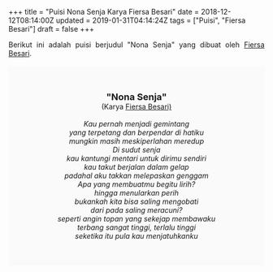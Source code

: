 +++
title = "Puisi Nona Senja Karya Fiersa Besari"
date = 2018-12-12T08:14:00Z
updated = 2019-01-31T04:14:24Z
tags = ["Puisi", "Fiersa Besari"]
draft = false
+++

<div dir="ltr" style="text-align: left;" trbidi="on"><div style="text-align: justify;">Berikut ini adalah puisi berjudul "Nona Senja" yang dibuat oleh <a href="https://www.youtube.com/user/fiersabesari" target="_blank">Fiersa Besari</a>. </div><br /><div style="background: #FAFAFA; font-size: 14px; height: auto; margin: 0 auto; padding: 50px; text-align: center; width: auto;"><span style="font-size: 18px;"><b>"Nona Senja"</b></span><br />(Karya <a href="https://www.sekata.web.id/tags/fiersa-besari" target="_blank">Fiersa Besari)</a> <br /><br /><i>Kau pernah menjadi gemintang</i><br /><i>yang terpetang dan berpendar di hatiku</i><br /><i>mungkin masih meskiperlahan meredup</i><br /><i>Di sudut senja</i><br /><i>kau kantungi mentari untuk dirimu sendiri</i><br /><i>kau takut berjalan dalam gelap</i><br /><i>padahal aku takkan melepaskan genggam</i><br /><i>Apa yang membuatmu begitu lirih?</i><br /><i>hingga menularkan perih</i><br /><i>bukankah kita bisa saling mengobati</i><br /><i>dari pada saling meracuni?</i><br /><i>seperti angin topan yang sekejap membawaku</i><br /><i>terbang sangat tinggi, terlalu tinggi</i><br /><i>seketika itu pula kau menjatuhkanku</i> </div></div>
